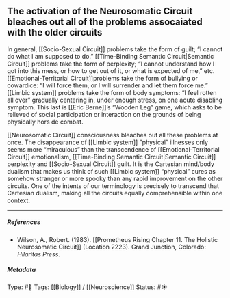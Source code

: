 ## The activation of the Neurosomatic Circuit bleaches out all of the problems assocaiated with the older circuits  # 

In general, [[Socio-Sexual Circuit]] problems take the form of guilt; “I cannot do what I am supposed to do.” [[Time-Binding Semantic Circuit|Semantic Circuit]] problems take the form of perplexity; “I cannot understand how I got into this mess, or how to get out of it, or what is expected of me,” etc. [[Emotional-Territorial Circuit]]problems take the form of bullying or cowardice: “I will force them, or I will surrender and let them force me.” [[Limbic system]] problems take the form of body symptoms: “I feel rotten all over” gradually centering in, under enough stress, on one acute disabling symptom. This last is [[Eric Berne]]’s “Wooden Leg” game, which asks to be relieved of social participation or interaction on the grounds of being physically hors de combat. 

[[Neurosomatic Circuit]] consciousness bleaches out all these problems at once. The disappearance of [[Limbic system]] "physical” illnesses only seems more “miraculous” than the transcendence of [[Emotional-Territorial Circuit]] emotionalism, [[Time-Binding Semantic Circuit|Semantic Circuit]] perplexity and [[Socio-Sexual Circuit]] guilt. It is the Cartesian mind/body dualism that makes us think of such [[Limbic system]] “physical” cures as somehow stranger or more spooky than any rapid improvement on the other circuits. One of the intents of our terminology is precisely to transcend that Cartesian dualism, making all the circuits equally comprehensible within one context.

___

##### References

- Wilson, A., Robert. (1983). [[Prometheus Rising Chapter 11. The Holistic Neurosomatic Circuit]] (Location 2223). Grand Junction, Colorado: _Hilaritas Press_.

##### Metadata

Type: #🔴 
Tags: [[Biology]] / [[Neuroscience]] 
Status: #☀️ 